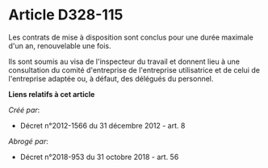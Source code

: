 # Article D328-115

Les contrats de mise à disposition sont conclus pour une durée maximale d'un an, renouvelable une fois. 

Ils sont soumis au visa de l'inspecteur du travail et donnent lieu à une consultation du comité d'entreprise de l'entreprise
utilisatrice et de celui de l'entreprise adaptée ou, à défaut, des délégués du personnel.

**Liens relatifs à cet article**

_Créé par_:

  - Décret n°2012-1566 du 31 décembre 2012 - art. 8

_Abrogé par_:

  - Décret n°2018-953 du 31 octobre 2018 - art. 56
